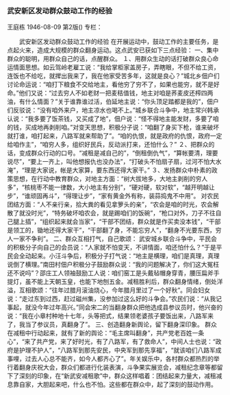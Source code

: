 ### 武安新区发动群众鼓动工作的经验
王庭栋
1946-08-09
第2版()
专栏：

　　武安新区发动群众鼓动工作的经验
    在开展运动中，鼓动工作的主要任务，是点起火来，造成大规模的群众翻身运动。这点武安已获如下三点经验：
    一、集中群众的聪明，用群众自己的话，点醒群众。
    １、用群众生动的话打破群众良心命运情面思想。如云驾岭老雇工说：“我给掌柜家盖房子，弄瞎眼，不但不给工资，连饭也不给吃，就撵出我来了，我在他家受苦多年，这就是良心？”城北乡佃户们讨论命运说：“咱打下粮食不交给地主，看他穷了穷不了，如果也能穷，就不是好命。”他们又说：“过去穷人不如老财一把麦秸值钱，地主对咱是荞麦皮还榨四两油，有什么情面？”关于谁靠谁过活，伯延地主说：“你头顶足踏都是我的”，佃户们反驳说：“没有咱外来户，地主凉水也喝不上。”城乡联合斗争中，地主常兴韩承认说：“我多要了饭茶钱，又买成了地”，佃户说：“怪不得地主能发财，多要了咱的钱，买成地再剥削咱。”对变天思想，积极分子说：“咱翻了身买下枪，谁来破坏就打谁，咱打起来，八路军就来帮助了”。“咱的仇恨，就是政府的仇恨，政府一定给咱作主”，“咱穷人多，组织好民兵，反动派打来，还怕什么？”
    ２、把群众的话，变成群众行动的口号。“减租是减自己的”，“倒租倒仇气”，“算帐要清，理要说尽”，“要上一齐上，叫他想报仇也没办法”，“打破头不怕扇子扇，过河不怕大水淹”，“理是大家说，帐是大家算，要东西还得大家干。”
    ３、发扬群众中朴素的政策思想，在行动中教育群众，对地主方面：“树大拔地多，大地主剥削的穷人多”，“核桃枣不能一律数，大小地主有分别”，“硬对硬，软对软”，“越开明越让步”，“谁顽固再斗”，“得理让步”，“家有黄金外有称，装蒜捣鬼不中用”。
    对农民团结方面：“人不亲行亲，拾大粪的看见拿箩头的亲”，“农会是咱的时光，农会解散了就没时光”，“特务破坏咱农会，就是踢咱们的饭碗”，“枪口对外，刀子不往自己腿上插”，“组织起来就会当家”，“干部不团结，群众就是作买卖没本钱”，“干部是领工的，锄地还得大家干”，“干部翻了身，不能忘穷人”，“翻身不光要东西，穷人一家不争利”。
    二、群众互相打气，自己歌颂：
    武安城乡联合斗争中，平民会的积极分子向自己的会员说：“人家就不怕变天，不讲情面，咱还怕什么？”于是平民会全动起来。小汪斗争后，积极分子打气说：“地主是横理，咱们是真理，真理说倒了横理。”南田村佃户积极分子鼓励群众说：“我的问题解决了，你们这大冤枉还不说吗”？邵庄工人领袖鼓励工人说：咱们窑工是头戴毡帽身穿青，腰压扁斧手提灯，虽不能上天朝玉皇，也能下地刨五金。减租胜利后，群众翻身情绪，倒处洋溢，互相歌颂：“往年过腊月滚油烧心，今年腊月里过了一个好秋”。同会妇女说：“走过东到过西，赶过磁州集，没参加过这么好的斗争会。”农民们说：“从我记事起，就没今年过年高兴。”同会宋二的当翻身群众把他选成县参议员时，他兴奋的说：“我在小章村种地十七年，头等把式，结果领老婆孩子要饭出来，八路军来了，我当了参议员，真翻身了”。
    三、创造翻身新舆论，留下翻身深印象。
    群众在减租中行动起来，就有了新的舆论：“毛主席叫翻身”，共产党老百姓一条心”，“来了共产党，来了好时光，有了八路军，有了救命人”，中间人士也说：“政府是护理不护人”，“八路军到那先安民，中央军到那先享福”，“就该咱们八路军成事哩，过去人心总不能齐，如今人都齐心了”。年关娱乐中，各村群众都热烈的举行着翻身庆祝大会，群众们都进行化装表演，斗争果实展览会，减租纪念章等都留下了深刻的印象，在“新武安减租歌”中，群众这样唱着：团结起来力量大，减租减息靠自家，大胆起来吧，什么也不怕。这些都在群众中，起了深刻的鼓动作用。
